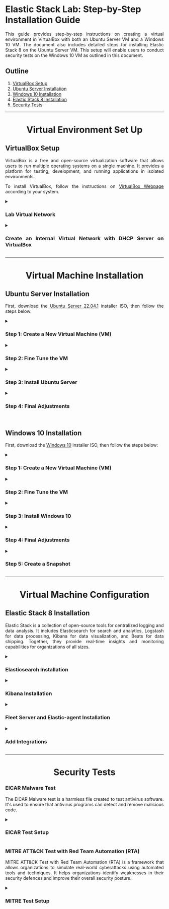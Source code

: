 # Elastic Stack Lab: Step-by-Step Installation Guide

<div style="text-align: justify">

This guide provides step-by-step instructions on creating a virtual environment in VirtualBox with both an Ubuntu Server VM and a Windows 10 VM. The document also includes detailed steps for installing Elastic Stack 8 on the Ubuntu Server VM. This setup will enable users to conduct security tests on the Windows 10 VM as outlined in this document.

## Outline

1. [VirtualBox Setup](#virtualbox-setup)
2. [Ubuntu Server Installation](#ubuntu-server-installation)
3. [Windows 10 Installation](#windows-10-installation)
3. [Elastic Stack 8 Installation](#elastic-stack-8-installation)
4. [Security Tests](#security-tests)


----------------------------------------------------------------------------------------------------


<h1 align="center">Virtual Environment Set Up</h1>

## VirtualBox Setup

VirtualBox is a free and open-source virtualization software that allows users to run multiple operating systems on a single machine. It provides a platform for testing, development, and running applications in isolated environments.

To install VirtualBox, follow the instructions on [VirtualBox Webpage](https://www.virtualbox.org/wiki/Downloads) according to your system.

<details>
<summary>
<h3>Lab Virtual Network</h3>
</summary>
<span style="color:gray">

In this lab, We will configure on VirtualBox a virtual network with the following components and respective IP addresses:

- **Virtual Switch** (intnet1) - 172.16.1.0/24
    - **Virtual DHCP Server** - 172.16.1.100
    - **Ubuntu Server VM** (Elastic Host)
        - Adapter 1: NAT - 10.0.2.15
        - Adapter 2: Internal Network (intnet1) - 172.16.1.101
    - **Windows 10 VM** (Victim)
        - Adapter 1: NAT - 10.0.2.15
        - Adapter 2: Internal Network (intnet1) - 172.16.1.102
</span>
</details>

<details>
<summary>
<h3>Create an Internal Virtual Network with DHCP Server on VirtualBox</h3>
</summary>
<span style="color:gray">

VirtualBox's internal virtual network allows virtual machines to communicate with each other using an isolated network.

Then, set up a virtual network (intnet1) on VirtualBox with a DHCP Server at address `172.16.1.100` and range `172.16.1.101-254` using the command below on the host:

```bash
$ VBoxManage dhcpserver add --network=intnet1 --server-ip=172.16.1.100 --netmask=255.255.255.0 --lower-ip=172.16.1.101 --upper-ip=172.16.1.254 --enable
$ VBoxManage list dhcpservers
```
</span>
</details>


----------------------------------------------------------------------------------------------------


<h1 align="center">Virtual Machine Installation</h1>

## Ubuntu Server Installation

First, download the [Ubuntu Server 22.04.1](https://releases.ubuntu.com/22.04.1/ubuntu-22.04.1-live-server-amd64.iso) installer ISO, then follow the steps below:

<details>
<summary>
<h3>Step 1: Create a New Virtual Machine (VM)</h3>
</summary>
<span style="color:gray">

On **VirtualBox Manager** click on **New**:

1. **Name and operating system:**
	1. Fill in the fields and click **Next**.
2. **Memory Size:**
	1. Set 4 GB or more and click **Next**.
3. **Hard disk:**
	1. Select **Create a virtual hard disk now** and click **Create**.
4. **Hard disk file type:**
	1. Select **VDI (VirtualBox Disk Image)** and click **Next**.
5. **Storage on physical hard disk:**
	1. Select **Dynamically allocated** and click **Next**.
6. **File location and size:**
	1. Choose **file location**.
	2. **Disk size**: 30 GB
	3. Click on **Create**.
</span>
</details>

<details>
<summary>
<h3>Step 2: Fine Tune the VM</h3>
</summary>
<span style="color:grey">

On **VirtualBox Manager** select the **Ubuntu Server VM** created and click on **Settings**:

1. On **System > Processor**, set **Processor(s)** to 2 CPUs.
2. On **Storage** > **Storage Devices**, click on  **Controller: IDE > Empty**, then click on the disk on the right side of **Optical Drive** and choose the downloaded **Ubuntu Server image**.
3. On **Network** > **Adapter 1** (enp0s3) set:
	1. **Attached to**: NAT
	2. On **Advanced** click on **Port Forwarding**.
		1. On **Port Forwarding Rules** set the following rules to access **Kibana** and **SSH** from the host machine.
		```
		Name            Protocol  Host IP     Host Port   Guest IP    Guest Port
		Kibana          TCP       127.0.0.1   15601       10.0.2.15   5601
		SSH             TCP       127.0.0.1   10022       10.0.2.15   22
		```
		- Using **Port Forwarding** the connections to **HostIP:HostPort** are redirected to **GuestIP:GuestPort**.
		2. Click **OK**.
4. On **Network > Adapter 2** (enp0s8) set:
	1. **Attached to**: Internal Network
	2. **Name**: intnet1
5. Click on **OK**.
</span>
</details>

<details>
<summary>
<h3>Step 3: Install Ubuntu Server</h3>
</summary>
<span style="color:grey">

On **VirtualBox Manager** select the **Ubuntu Server VM** and click on **Start**:

1. Hit Enter on **Try or Install Ubuntu Server**.
2. Select the **language**.
3. On **Installer update available**:
	1. Select **Continue without updating**.
4. On **Keyboard configuration**:
	1. Select **Layout** and **Variant** and hit Enter on **Done**.
5. On **Choose type of install**:
	1. Choose **Ubuntu Server** and hit Enter on **Done**.
6. On **Network connections**:
	1. `enp0s3 DHCPv4` should be `eth 10.0.2.15/24`.
	2. `enp0s8 DHCPv4` should be `eth 172.16.1.101/24`.
	3. Hit Enter on **Done**.
7. On **Configure proxy** just hit Enter on **Done**.
8. On **Configure Ubuntu archive mirror** just hit Enter on **Done**.
9. On **Guided storage configuration** just leave default and hit Enter on **Done**.
10. On **Storage configuration** just hit Enter on **Done**.
	1. On the message box **Confirm destructive action** click on **Continue**.
11. On **Profile setup** fill the fields ant press Enter on **Done**.
12. On **Upgrade to Ubuntu Pro** select **Skip for now** and hit Enter on **Continue**.
13. On **SSH Setup** select **Install OpenSSH server** and hit Enter on **Done**.
14. On **Featured Server Snaps**, just press Enter on **Done** and the installation will start.
15. When **Install complete!** appears on the screen, hit Enter on **Cancel update and reboot**, it will take a while to reboot.
16. On, **Please remove the installation medium**, just hit Enter and it will reboot.
</span>
</details>

<details>
<summary>
<h3>Step 4: Final Adjustments</h3>
</summary>
<span style="color:grey">

After rebooting **log in** with your credentials.

1. Update the system:
	```
	$ sudo apt update
	$ sudo apt upgrade
	```
2. Install useful network packages:
	```
	$ sudo apt install net-tools network-manager
	```
3. Check the network interfaces and IP addresses:
	```
	$ ifconfig
	```
4. Configure a static IP address for the network interface named `enp0s8`, where the Elastic Host will be deployed. Utilize NetworkManager to efficiently manage the additional adapters connected to other networks:
	1. Edit netplan `.yaml` file:
		```
		$ sudo nano /etc/netplan/*yaml
			network:
				version: 2
				renderer: NetworkManager
				ethernets:
				enp0s8:
					dhcp4: no
					addresses: [172.16.1.101/24]
		```
	2. Restrict permissions to avoid warnings, apply the netplan changes, and restart the NetworkManager if needed:
		```
		$ sudo netplan apply
		$ sudo systemctl restart NetworkManager
		```
5. Firewall configuration with UFW:
	1. Allow Firewall ports 9200 (Elasticsearch), 5601 (Kibana - Web UI), 8220 (Fleet), and 22 (SSH).
		```
		$ sudo ufw allow 9200/tcp
		$ sudo ufw allow 5601/tcp
		$ sudo ufw allow 8220/tcp
		$ sudo ufw allow 22/tcp
		$ sudo ufw enable
		$ sudo ufw status
		```
6. Connect to the Ubuntu Server from the host machine by using SSH with the following command:
	```
	$ ssh -oHostKeyAlgorithms=+rsa-sha2-512 -p 10022 user@127.0.0.1
	```
Where `-p 10022` is the port set in port forwarding, `user` is the username, and `127.0.0.1` is the localhost (loopback) address. The `-oHostKeyAlgorithms` flag is necessary if the `rsa-sha2-515` algorithm name is not set in the `HostKeyAlgorithms` parameter of the `.ssh/config` file. This will be useful for copying and pasting.
</span>
</details>

<br>

## Windows 10 Installation

First, download the [Windows 10](https://www.microsoft.com/en-gb/software-download/windows10ISO) installer ISO, then follow the steps below:

<details>
<summary>
<h3>Step 1: Create a New Virtual Machine (VM)</h3>
</summary>
<span style="color:grey">

On the **VirtualBox Manager** click on **New** to create a new Virtual Machine:

1. Choose **Name**, **Machine Folder**, **Type**, and **Version**.
2. **Memory size**: 4 GB
3. **Hard disk**:
	1. (check) **Create a virtual hard disk now** and click **Create**.
	2. **Hard disk file type**:
		1. (check) **VDI (VirtualBox Disk Image)** and click **Next**.
	3. **Storage on physical hard disk**
		1. (check) **Dynamically allocated** and click **Next**.
	4. **File location and size**:
		1. Choose **file location**.
		2. **Disk size**: 40 GB
		3. Click on **Create**.
	</span>
</details>

<details>
<summary>
<h3>Step 2: Fine Tune the VM</h3>
</summary>
<span style="color:grey">

On **VirtualBox Manager** select the **Windows 10 VN** created and click on **Settings**:

1. Go to **General > Advanced**:
	1. **Shared Clipboard**: Bidirectional
	2. **Drag'n'Drop**: Bidirectional
2. Go to **System > Processor > Processor(s)**: 2 CPU
3. Go to **Display > Screen > Video Memory**: 128 MB
4. On **Storage** at **Storage Devices**, click on  **Controller: IDE > Empty**, then click on the disk on the right side of **Optical Drive** and choose the downloaded **Windows 10 image**.
5. Go to **Network**:
	1. **Adapter 1**:
		1. **Attached to**: NAT
	2. **Adapter 2**:
		1. **Attached to**: Internal Network
		2. **Name**: intnet1
6. Click **OK**.
	</span>
</details>

<details>
<summary>
<h3>Step 3: Install Windows 10</h3>
</summary>
<span style="color:grey">

On **VirtualBox Manager**, select the **Windows 10 VM** and click on **Start**.

1. Set **preferences** and click **Next**.
2. Click **Install now**.
3. Click **I don't have a product key**.
4. Select **Windows 10 Pro** and click **Next**.
5. Check **I accept the licence terms** and click **Next**.
6. Select **Custom Install**.
7. Click **Next** to start the installation.
8. After restart just follow the instructions.
	</span>
</details>

<details>
<summary>
<h3>Step 4: Final Adjustments</h3>
</summary>
<span style="color:grey">

1. After setting up is concluded, install the **VirtualBox Guest Additions**:
	1. click on **Devices > Insert Guest Additions CD Image**.
	2. On Windows Explorer, go to the CD drive and execute **VBoxWindowsAdditions-amd64**.
2. Enabling **PowerShell Script Block Logging**:
PowerShell script block logging captures abnormal PowerShell behaviour and produces an audit trail of executed code.
    1. Via **Local Group Policy Editor**:
        1. Go to **Local Group Policy Editor** (**Edit group policy** on search).
        2. Go to **Computer Configuration > Administrative Templates > Windows Components > Windows PowerShell**
        3. Right-click on **Turn on PowerShell Script Block Logging** and click on **Edit**
        4. On the **Turn on PowerShell Script Block Logging** window click on **Enabled** then click on **Apply** then click on **OK**.
    5. (Alternatively) Via **registry**:
        1. To configure script block logging via the registry, use the following code on PowerShell while logged in as an administrator.
            ```
            PS> New-Item -Path "HKLM:\SOFTWARE\Wow6432Node\Policies\Microsoft\Windows\PowerShell\ScriptBlockLogging" -Force

            PS> Set-ItemProperty -Path "HKLM:\SOFTWARE\Wow6432Node\Policies\Microsoft\Windows\PowerShell\ScriptBlockLogging" -Name "EnableScriptBlockLogging" -Value 1 -Force

            PS> Set-ItemProperty -Path "HKLM:\SOFTWARE\Wow6432Node\Policies\Microsoft\Windows\PowerShell\ScriptBlockLogging" -Name "EnableScriptBlockInvocationLogging" -Value 1 -Force

            ```
3. Installing Sysmon:
    1. Download [Microsoft Sysmon](https://docs.microsoft.com/en-us/sysinternals/downloads/sysmon).
    2. Download the [Sysmon configuration file](https://github.com/SwiftOnSecurity/sysmon-config/blob/master/sysmonconfig-export.xml) for Endpoint Collection.
    3. Install Sysmon:
        ```
        PS> .\Sysmon64.exe -accepteula -i sysmonconfig-export.xml
        ```
	</span>
</details>

<details>
<summary>
<h3>Step 5: Create a Snapshot</h3>
</summary>
<span style="color:grey">

On the VM top menu, go to **Machine** > **Take a Snapshot...**, enter the snapshot name and description, then click **OK**.
	</span>
</details>


----------------------------------------------------------------------------------------------------


<h1 align="center">Virtual Machine Configuration</h1>


## Elastic Stack 8 Installation

Elastic Stack is a collection of open-source tools for centralized logging and data analysis. It includes Elasticsearch for search and analytics, Logstash for data processing, Kibana for data visualization, and Beats for data shipping. Together, they provide real-time insights and monitoring capabilities for organizations of all sizes.


<details>
<summary>
<h3>Elasticsearch Installation</h3>
</summary>
<span style="color:gray">

Elasticsearch is the distributed search and analytics engine at the heart of the Elastic Stack. It is where the indexing, search, and analysis magic happens.

1. Download and install the public signing key to be able to install from the apt repository:
    ```
    $ wget -qO - https://artifacts.elastic.co/GPG-KEY-elasticsearch | sudo gpg --dearmor -o /usr/share/keyrings/elasticsearch-keyring.gpg
    ```
2. Save the repository definition to `/etc/apt/sources.list.d/elastic-8.x.list` with the command below:
    ```
    $ echo "deb [signed-by=/usr/share/keyrings/elasticsearch-keyring.gpg] https://artifacts.elastic.co/packages/8.x/apt stable main" | sudo tee /etc/apt/sources.list.d/elastic-8.x.list
    ```
3. Update package lists:
    ```
    $ sudo apt update
    ```
4. Install Elasticsearch using apt:
    ```
    $ sudo apt install elasticsearch
    ```
- Save the **Security autoconfiguration information** that is at the end of the output of the installation for use later.
5. Start and enable Elasticsearch:
    ```
    $ sudo systemctl daemon-reload
    $ sudo systemctl enable elasticsearch.service
    $ sudo systemctl start elasticsearch.service
    ```
6. Use the command below provided by the **Elasticsearch installation output** to **reset the password** of the **elastic** user:
    ```
    $ sudo /usr/share/elasticsearch/bin/elasticsearch-reset-password -i -u elastic
    ```
7. Test the Elasticsearch server using cURL:
    1. The cURL command below will output an **Empty reply from server**.
        ```
        $ curl localhost:9200
        ```
    2. With the **-k (--insecure) flag** the server will return an **authentication error**.
        ```
        $ curl -k https://localhost:9200?pretty
        ```
    3. With the **-k (--insecure) flag** and the **credentials** the server will return a **healthy response**.
        ```
        $ curl -k -u elastic https://localhost:9200?pretty
        ```
</span>
</details>

<details>
<summary>
<h3>Kibana Installation</h3>
</summary>
<span style="color:gray">

Kibana enables you to give shape to your data and navigate the Elastic Stack. With Kibana, you can:

- Search, observe, and protect your data.
- Analyse your data.
- Manage, monitor, and secure the Elastic Stack.

1. Install Kibana using apt:
    ```
    $ sudo apt install kibana
    ```
2. Generate the **enrolment token for Kibana instances** with the command provided by the **Elasticsearch installation output**:
    ```
    $ sudo /usr/share/elasticsearch/bin/elasticsearch-create-enrollment-token -s kibana
    ```
3. Run the **Kibana setup** and enter the **enrolment token for Kibana**:
    ```
    $ sudo /usr/share/kibana/bin/kibana-setup
    ```
4. At the bottom of `kibana.yml` set the IP address of your machine in the network where the client machines will connect to it:
    ```
    $ sudo nano /etc/kibana/kibana.yml
        # ============= System: Kibana Server ====================
        server.port: 5601
        ...
        server.host: "0.0.0.0"
        ...
        # This section was automatically generated during setup.
        elasticsearch.hosts: ['https://172.16.1.101:9200']
        ...
        xpack.fleet.outputs: [{..., hosts: ['https://172.16.1.101:9200'],...}]
    ```
5. To generate the key run the command:
    ```
    $ sudo /usr/share/kibana/bin/kibana-encryption-keys generate
    ```
6. Paste at the end of the file `kibana.yml` the `xpack.encryptedSavedObjects.encryptionKey` parameter printed under **Settings** at the end of the previous command output:
    ```
    $ sudo nano /etc/kibana/kibana.yml
        xpack.encryptedSavedObjects.encryptionKey: <key>
        xpack.reporting.encryptionKey: <key>>
        xpack.security.encryptionKey: <key>
    ```
7. Start and enable Kibana:
    ```
    $ sudo systemctl start kibana.service
    $ sudo systemctl enable kibana.service
    ```
8. Run the command below and wait for Kibana to fire up on `127.0.0.1:5601`:
    ```
    $ watch -n 1 sudo ss -lntp
    ```
</span>
</details>

<details>
<summary>
<h3>Fleet Server and Elastic-agent Installation</h3>
</summary>
<span style="color:gray">

- **Fleet** provides a web-based UI in Kibana for centrally managing Elastic Agents and their policies.
- **Fleet Server** is the mechanism to connect **Elastic Agents** to **Fleet**.
- All communication between the **Fleet UI** and **Fleet Server** happens through **Elasticsearch**.
- **Elastic Agent** is a single, unified way to add monitoring for logs, metrics, and other types of data to a host. It can also protect hosts from security threats, query data from operating systems, forward data from remote services or hardware, and more. **Elastic Agent** runs **Beats** under the covers.
- The data collected by **Elastic Agent** is stored in indices (**data streams**) that are more granular than you’d get by default with the **Beats shippers** or **APM Server**.
- **Agent policies** specify which integrations you want to run and on which hosts.
- **Elastic integrations** provide an easy way to connect Elastic to external services and systems, and quickly get insights or take action. They can collect new sources of data, and they often ship with out-of-the-box assets like dashboards, visualizations, and pipelines to extract structured fields out of logs and events.

1. On the local host go to **Kibana Web UI** on `127.0.0.1:15601`
2. On the Welcome screen click on **Add integrations**.
    1. Search for **fleet** and click on **Fleet Server**.
        1. Click on **Add Fleet Server**.
            1. On **Create agent policy**:
                1. **New agent policy name**: Fleet Server policy
                2. Click on **Save and continue**.
            2. Click on **Add Elastic Agent to your hosts**.
4. **Add Fleet Server**
    - On **Enrol in Fleet** tab:
    1. **Select a policy for Fleet Server**
        1. Select **Fleet Server policy**.
    2. **Choose a deployment mode for security**
        1. Select **Quick start**.
    3. **Add your Fleet Server host**
        1. **Name**: Fleet Server Host
        2. **URL**: `https://172.16.1.101:8220`
        3. Click on **Add Host**.
    4. **Generate a service token**
        1. Click on **Generate service token** and save the token.
    5. **Install Fleet Server to a centralized host**
        1. Copy the commands under **Linux Tar** tab, on the`./elastic-agent install` command check if `--fleet-server-es=https://172.16.1.101:9200`and add the `--insecure` flag at the end of the command, then run these commands on the Fleet Server Host.
            ```
            $ curl -L -O https://artifacts.elastic.co/downloads/beats/elastic-agent/elastic-agent-8.8.2-linux-x86_64.tar.gz
            $ tar xzvf elastic-agent-8.8.2-linux-x86_64.tar.gz
            $ cd elastic-agent-8.8.2-linux-x86_64
            $ sudo ./elastic-agent install \
                --fleet-server-es=https://172.16.1.101:9200 \
                --fleet-server-service-token=<service_token> \
                --fleet-server-policy=8ae4a090-23a1-11ee-9537-a70d2f2b7364 \
                --fleet-server-es-ca-trusted-fingerprint=<ca_fingerprint> \
                --fleet-server-port=8220 \
                --insecure
            ```
        - **NOTE**: The `fleet-server-es-ca-trusted-fingerprint` flag is the SHA256 checksum of the CA used to self-sign Elasticsearch certificates ([command reference](https://www.elastic.co/guide/en/fleet/8.2/elastic-agent-cmd-options.html)), you can check this running the command below:
            ```
            $ sudo openssl x509 -noout -fingerprint -sha256 -inform pem -in /etc/elasticsearch/certs/http_ca.crt
            ```
    6. If **Missing URL for Fleet Server host** appears click on **Fleet Settings** or click on **Close**.
5. Go to **Fleet > Agents** and click on **Add agent**.
6. **Add agent**
    1. **What type of host are you adding?**
        1. Type **Windows Endpoint policy** and click on **Create policy**.
    2. **Enrol in Fleet?**
        1. Select **Enrol in Fleet (recommended)**.
    3. **Install Elastic Agent on your host**
        1. Copy the commands under the **Windows** tab, on the `.\elastic-agent.exe` command check if `--url=https://172.16.1.101:8220` and add `--insecure` at the end of the command, then run these commands on PowerShell as Administrator on the Windows 10 VM.
            ```
            PS> $ProgressPreference = 'SilentlyContinue'
            PS> Invoke-WebRequest -Uri https://artifacts.elastic.co/downloads/beats/elastic-agent/elastic-agent-8.8.2-windows-x86_64.zip -OutFile elastic-agent-8.8.2-windows-x86_64.zip
            PS> Expand-Archive .\elastic-agent-8.8.2-windows-x86_64.zip -DestinationPath .
            PS> cd elastic-agent-8.8.2-windows-x86_64
            PS> .\elastic-agent.exe install --url=https://172.16.1.101:8220 --enrollment-token=<token> --insecure
            ```
    4. **Agent enrolment confirmed**
        1. Click on **View enrolled agents**.
- **NOTE**: After restarting the Ubuntu Server and accessing Kibana again, the Fleet Server will appear offline, and you will have to restart it using the following command:
    ```
    $ sudo elastic-agent restart
    ```
</span>
</details>

<details>
<summary>
<h3>Add Integrations</h3>
</summary>
<span style="color:gray">

#### System Integration

- It is automatically added with the **Fleet Server integration**.
- On **Windows**, collect **Application**, **Security**, and **System** logs from **Windows Logs**.
- On **Linux**, collect **auth** logs on **/var/log/auth.log** and **syslog** logs from **/var/log/syslog**.

#### Windows Integration

- Collect **Windows events** from **ForwardedEvents**, **PowerShell**, **PowerShell Operational**, and **Sysmon Operational** channel logs.
- Collect **Windows perfmon and service metrics**.
1. Go to **Integrations**, search for **windows** and click on **Windows**.
    1. On **Windows**, click on **Add Windows**.
        1. **Configure integration**
            1. **Integration name**: windows-1
        2. **Where to add this integration?**
            1. On **Existing hosts** tab.
                1. **Agent policy**: Windows Endpoint policy
        3. Click on **Save and continue**.
        4. Click on **Save and deploy changes**.

#### Elastic Defend Integration

1. Go to **Integrations**, search for **security** and click on **Elastic Defend**.
    1. On **Elastic Defend**, click on **Add Elastic Defend**.
        1. **Configure integration**
            1. **Integration name**: endpoint_security-1
            2. Select **Complete EDR (Endpoint Detection & Response)**
        2. **Where to add this integration?**
            1. **Existing hosts** tab.
                1. **Agent policy**: Windows Endpoint policy
        3. Click on **Save and continue**.
        4. Click on **Save and deploy changes**.

#### Configure Policies

1. Go to **Fleet > Agent policies** and click on **Windows Endpoint policy**.
    1. Click on **endpoint_security-1** to edit.
        1. on **Policy settings > Protections**:
            1. **Type: Malware**; (Check) Malware protections enable
            2. **Protection level**: Detect
            3. Turn ON **Blocklist enabled**.
        2. on **Policy settings > Settings**:
            1. You can **disable event collection** for **Mac** and **Linux**.
            2. Turn ON **Register as antivirus**.
        3. Click on **Save integration**.
        4. Click on **Save and deploy changes**.
    2. Click on **system-2** to edit.
        1. Turn OFF **Collect logs from System instances**.
        2. Keep ON the **Collect events from the Windows event log** option.
        3. Keep ON the **Collect metrics from System instances** option.
        4. Click on **Save integration**.
        5. Click on **Save and deploy changes**.

#### Rules

1. Go to **Security > Manage** and click on **Rules**.
2. For the **EICAR Malware Test**, enable only the **Endpoint Security** rule. If its **last response** is showing **Warning**, it's because no data in the `logs-endpoint.alerts-*` index has been generated yet.
3. For the **MITRE ATT&CK Test with RTA**, enable all the rules and disable the following rules:
    1. **My First Rule** rule.
    2. **Multiple Alerts Involving a User** rule.
    3. **Multiple Alerts in Different ATT&CK Tactics on a Single Host** rule.
    4. You can also disable all the rules with **Failed** or **Warning** in the **Last response** field.
</span>
</details>


----------------------------------------------------------------------------------------------------


<h1 align="center">Security Tests</h1>


### EICAR Malware Test

The EICAR Malware test is a harmless file created to test antivirus software. It's used to ensure that antivirus programs can detect and remove malicious code.

<details>
<summary>
<h3>EICAR Test Setup</h3>
</summary>
<span style="color:gray">

1. If not using **Elastic Security antivirus**, disable **Windows Security > Virus & threat protection settings > Real-time protection**.
2. Go to **EICAR Anti Malware Testfile website** to download the test files:
  1. Go to https://www.eicar.org/download-anti-malware-testfile/
  2. Click on **More information**, then on **Continue to the unsafe site (not recommended**.
  3. Download the `eicar.com`, `eicar.com.txt`, `eicar_com.zip`, and `eicarcom2.zip` test files.
3. Extract the files `eicar_com.zip` and `eicarcom2.zip`.
4. In Kibana **Security > Alerts**, the actions performed will be detected as Malware.
    - During the downloading of the `eicar.com` and `eicar.com.txt` files it should generate three signals for each file: for the `.tmp`, `.crdownload`, and `eicar.com`/`eicar.com.txt` files.
    - The `eicar_com.zip` and `eicarcom2.zip` files will generate a signal only during the extraction of the `eicar.com` file.
    - Not are always all the signals captured by Elastic Defend.
</span>
</details>

### MITRE ATT&CK Test with Red Team Automation (RTA)

MITRE ATT&CK Test with Red Team Automation (RTA) is a framework that allows organizations to simulate real-world cyberattacks using automated tools and techniques. It helps organizations identify weaknesses in their security defences and improve their overall security posture.

<details>
<summary>
<h3>MITRE Test Setup</h3>
</summary>
<span style="color:gray">

1. Install [Python 2](https://www.python.org/downloads/release/python-2718/) on Windows.
    1. Add python.exe to Path.
2. Download the [MITRE ATT&CK Red Team Automation (RTA) project](https://github.com/endgameinc/RTA/archive/master.zip) and extract `RTA-master` to `C:\`.
4. Run the RTA:
    ```
    PS> python.exe C:\RTA-master\run_all.py
    ```
5. Within a few minutes, several signals will appear on the Detections page of Kibana.
</span>
</details>

</div>
